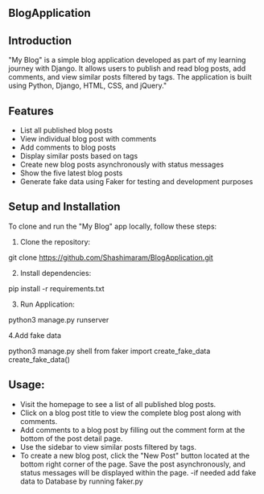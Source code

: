 ## BlogApplication

## Introduction

"My Blog" is a simple blog application developed as part of my learning journey with Django. It allows users to publish and read blog posts, add comments, and view similar posts filtered by tags. The application is built using Python, Django, HTML, CSS, and jQuery."

## Features

- List all published blog posts
- View individual blog post with comments
- Add comments to blog posts
- Display similar posts based on tags
- Create new blog posts asynchronously with status messages
- Show the five latest blog posts
- Generate fake data using Faker for testing and development purposes

## Setup and Installation

To clone and run the "My Blog" app locally, follow these steps:

1. Clone the repository:

git clone https://github.com/Shashimaram/BlogApplication.git

2.  Install dependencies:

pip install -r requirements.txt

3. Run Application:

python3 manage.py runserver

4.Add fake data 

python3 manage.py shell
from faker import create_fake_data
create_fake_data()

## Usage:

- Visit the homepage to see a list of all published blog posts.
- Click on a blog post title to view the complete blog post along with comments.
- Add comments to a blog post by filling out the comment form at the bottom of the post detail page.
- Use the sidebar to view similar posts filtered by tags.
- To create a new blog post, click the "New Post" button located at the bottom right corner of the page. Save the post asynchronously, and status messages will be displayed within the page.
-if needed add fake data to Database by running faker.py 
